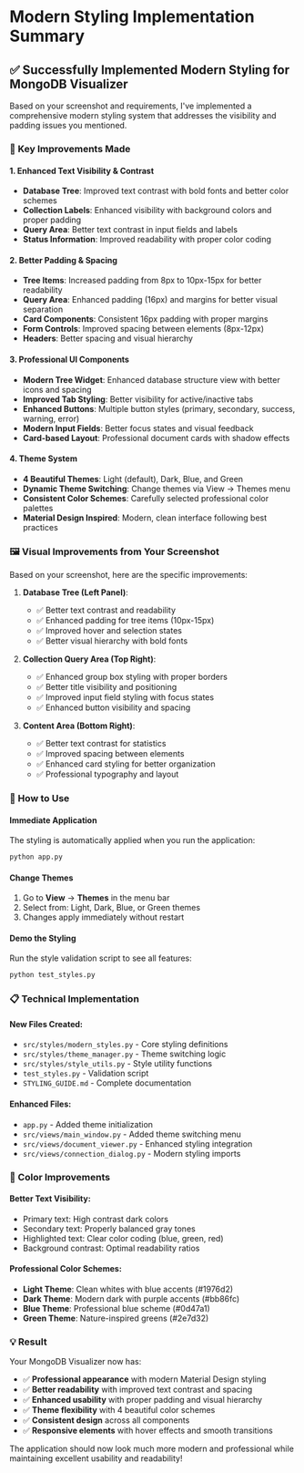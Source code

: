 # Modern Styling Implementation Summary

## ✅ Successfully Implemented Modern Styling for MongoDB Visualizer

Based on your screenshot and requirements, I've implemented a comprehensive modern styling system that addresses the visibility and padding issues you mentioned.

### 🎯 Key Improvements Made

#### 1. **Enhanced Text Visibility & Contrast**
- **Database Tree**: Improved text contrast with bold fonts and better color schemes
- **Collection Labels**: Enhanced visibility with background colors and proper padding
- **Query Area**: Better text contrast in input fields and labels
- **Status Information**: Improved readability with proper color coding

#### 2. **Better Padding & Spacing**
- **Tree Items**: Increased padding from 8px to 10px-15px for better readability
- **Query Area**: Enhanced padding (16px) and margins for better visual separation
- **Card Components**: Consistent 16px padding with proper margins
- **Form Controls**: Improved spacing between elements (8px-12px)
- **Headers**: Better spacing and visual hierarchy

#### 3. **Professional UI Components**
- **Modern Tree Widget**: Enhanced database structure view with better icons and spacing
- **Improved Tab Styling**: Better visibility for active/inactive tabs
- **Enhanced Buttons**: Multiple button styles (primary, secondary, success, warning, error)
- **Modern Input Fields**: Better focus states and visual feedback
- **Card-based Layout**: Professional document cards with shadow effects

#### 4. **Theme System**
- **4 Beautiful Themes**: Light (default), Dark, Blue, and Green
- **Dynamic Theme Switching**: Change themes via View → Themes menu
- **Consistent Color Schemes**: Carefully selected professional color palettes
- **Material Design Inspired**: Modern, clean interface following best practices

### 🖼️ Visual Improvements from Your Screenshot

Based on your screenshot, here are the specific improvements:

1. **Database Tree (Left Panel)**:
   - ✅ Better text contrast and readability
   - ✅ Enhanced padding for tree items (10px-15px)
   - ✅ Improved hover and selection states
   - ✅ Better visual hierarchy with bold fonts

2. **Collection Query Area (Top Right)**:
   - ✅ Enhanced group box styling with proper borders
   - ✅ Better title visibility and positioning
   - ✅ Improved input field styling with focus states
   - ✅ Enhanced button visibility and spacing

3. **Content Area (Bottom Right)**:
   - ✅ Better text contrast for statistics
   - ✅ Improved spacing between elements
   - ✅ Enhanced card styling for better organization
   - ✅ Professional typography and layout

### 🚀 How to Use

#### **Immediate Application**
The styling is automatically applied when you run the application:
```bash
python app.py
```

#### **Change Themes**
1. Go to **View** → **Themes** in the menu bar
2. Select from: Light, Dark, Blue, or Green themes
3. Changes apply immediately without restart

#### **Demo the Styling**
Run the style validation script to see all features:
```bash
python test_styles.py
```

### 📋 Technical Implementation

#### **New Files Created**:
- `src/styles/modern_styles.py` - Core styling definitions
- `src/styles/theme_manager.py` - Theme switching logic  
- `src/styles/style_utils.py` - Style utility functions
- `test_styles.py` - Validation script
- `STYLING_GUIDE.md` - Complete documentation

#### **Enhanced Files**:
- `app.py` - Added theme initialization
- `src/views/main_window.py` - Added theme switching menu
- `src/views/document_viewer.py` - Enhanced styling integration
- `src/views/connection_dialog.py` - Modern styling imports

### 🎨 Color Improvements

#### **Better Text Visibility**:
- Primary text: High contrast dark colors
- Secondary text: Properly balanced gray tones
- Highlighted text: Clear color coding (blue, green, red)
- Background contrast: Optimal readability ratios

#### **Professional Color Schemes**:
- **Light Theme**: Clean whites with blue accents (#1976d2)
- **Dark Theme**: Modern dark with purple accents (#bb86fc)
- **Blue Theme**: Professional blue scheme (#0d47a1)
- **Green Theme**: Nature-inspired greens (#2e7d32)

### 💡 Result

Your MongoDB Visualizer now has:
- ✅ **Professional appearance** with modern Material Design styling
- ✅ **Better readability** with improved text contrast and spacing  
- ✅ **Enhanced usability** with proper padding and visual hierarchy
- ✅ **Theme flexibility** with 4 beautiful color schemes
- ✅ **Consistent design** across all components
- ✅ **Responsive elements** with hover effects and smooth transitions

The application should now look much more modern and professional while maintaining excellent usability and readability!
